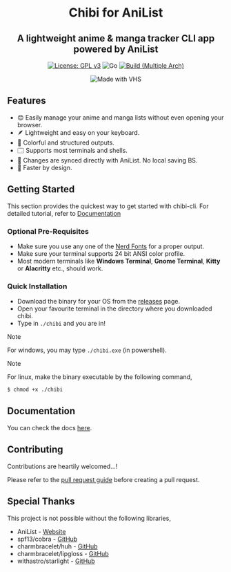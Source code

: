 
<div align="center">
<h1>Chibi for AniList</h1>
<h2>A lightweight anime & manga tracker CLI app powered by AniList</h2>

[![License: GPL v3](https://img.shields.io/badge/License-GPLv3-blue.svg)](https://www.gnu.org/licenses/gpl-3.0)
![Go](https://img.shields.io/badge/go-%2300ADD8.svg?style=flat&logo=go&logoColor=white)
[![Build (Multiple Arch)](https://github.com/CosmicPredator/chibi-cli/actions/workflows/build.yml/badge.svg)](https://github.com/CosmicPredator/chibi-cli/actions/workflows/build.yml)

![Made with VHS](https://vhs.charm.sh/vhs-4o1iqUYYSVr7QIO5m9Q5nX.gif)

</div>

## Features

- 😊 Easily manage your anime and manga lists without even opening your browser.
- 🪶 Lightweight and easy on your keyboard.
- 🌈 Colorful and structured outputs.
- 🗔 Supports most terminals and shells.
- 🔄 Changes are synced directly with AniList. No local saving BS.
- 🚀 Faster by design.

## Getting Started

This section provides the quickest way to get started with chibi-cli. For detailed tutorial, refer to [Documentation](#documentation)

### Optional Pre-Requisites

- Make sure you use any one of the [Nerd Fonts](https://www.nerdfonts.com/) for a proper output.
- Make sure your terminal supports 24 bit ANSI color profile.
- Most modern terminals like **Windows Terminal**, **Gnome Terminal**, **Kitty** or **Alacritty** etc., should work.

### Quick Installation

- Download the binary for your OS from the [releases](https://github.com/CosmicPredator/chibi-cli/releases) page.
- Open your favourite terminal in the directory where you downloaded chibi.
- Type in `./chibi` and you are in!

> [!NOTE]
> For windows, you may type `./chibi.exe` (in powershell).

> [!NOTE]
> For linux, make the binary executable by the following command,
>
> ```sh
> $ chmod +x ./chibi
> ```

## Documentation

You can check the docs [here](https://chibi-cli.pages.dev/).

## Contributing

Contributions are heartily welcomed...!

Please refer to the [pull request guide](https://github.com/CosmicPredator/chibi-cli/blob/develop/.github/PULL_REQUEST_TEMPLATE.md)
before creating a pull request.

## Special Thanks

This project is not possible without the following libraries,

- AniList - [Website](https://anilist.co)
- spf13/cobra - [GitHub](https://github.com/spf13/cobra)
- charmbracelet/huh - [GitHub](https://github.com/charmbracelet/huh)
- charmbracelet/lipgloss - [GitHub](https://github.com/charmbracelet/lipgloss)
- withastro/starlight - [GitHub](https://github.com/withastro/starlight)
